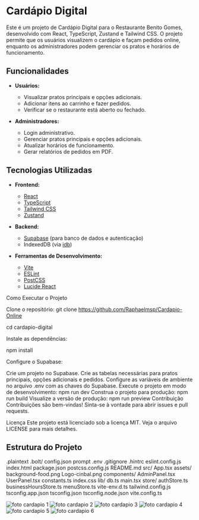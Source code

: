 # Cardápio Digital

Este é um projeto de Cardápio Digital para o Restaurante Benito Gomes, desenvolvido com React, TypeScript, Zustand e Tailwind CSS. O projeto permite que os usuários visualizem o cardápio e façam pedidos online, enquanto os administradores podem gerenciar os pratos e horários de funcionamento.

## Funcionalidades

- **Usuários:**
  - Visualizar pratos principais e opções adicionais.
  - Adicionar itens ao carrinho e fazer pedidos.
  - Verificar se o restaurante está aberto ou fechado.

- **Administradores:**
  - Login administrativo.
  - Gerenciar pratos principais e opções adicionais.
  - Atualizar horários de funcionamento.
  - Gerar relatórios de pedidos em PDF.

## Tecnologias Utilizadas

- **Frontend:**
  - [React](https://reactjs.org/)
  - [TypeScript](https://www.typescriptlang.org/)
  - [Tailwind CSS](https://tailwindcss.com/)
  - [Zustand](https://zustand-demo.pmnd.rs/)

- **Backend:**
  - [Supabase](https://supabase.com/) (para banco de dados e autenticação)
  - IndexedDB (via [idb](https://github.com/jakearchibald/idb))

- **Ferramentas de Desenvolvimento:**
  - [Vite](https://vitejs.dev/)
  - [ESLint](https://eslint.org/)
  - [PostCSS](https://postcss.org/)
  - [Lucide React](https://lucide.dev/)
 
Como Executar o Projeto

Clone o repositório:
git clone 
https://github.com/Raphaelmsp/Cardapio-Online

cd cardapio-digital

Instale as dependências:

npm install

Configure o Supabase:

Crie um projeto no Supabase.
Crie as tabelas necessárias para pratos principais, opções adicionais e pedidos.
Configure as variáveis de ambiente no arquivo .env com as chaves do Supabase.
Execute o projeto em modo de desenvolvimento:
npm run dev
Construa o projeto para produção:
npm run build
Visualize a versão de produção:
npm run preview
Contribuição
Contribuições são bem-vindas! Sinta-se à vontade para abrir issues e pull requests.

Licença
Este projeto está licenciado sob a licença MIT. Veja o arquivo LICENSE para mais detalhes.

## Estrutura do Projeto

.plaintext
.bolt/
  config.json
  prompt
.env
.gitignore
.hintrc
eslint.config.js
index.html
package.json
postcss.config.js
README.md
src/
  App.tsx
  assets/
    background-food.png
    Logo-cinbal.png
  components/
    AdminPanel.tsx
    UserPanel.tsx
  constants.ts
  index.css
  lib/
    db.ts
  main.tsx
  store/
    authStore.ts
    businessHoursStore.ts
    menuStore.ts
  vite-env.d.ts
tailwind.config.js
tsconfig.app.json
tsconfig.json
tsconfig.node.json
vite.config.ts


![foto cardapio 1](https://github.com/user-attachments/assets/243b8019-162c-42c4-bb16-443edc815bc0)
![foto cardapio 2](https://github.com/user-attachments/assets/0730bc4e-3178-47cf-8559-d0ee72af8d78)
![foto cardapio 3](https://github.com/user-attachments/assets/57997f1a-42ee-4eff-a9e0-81029eeb4571)
![foto cardapio 4](https://github.com/user-attachments/assets/a4f2270f-6720-4403-b4ec-be7b10ec9240)
![foto cardapio 5](https://github.com/user-attachments/assets/9848ebc5-0c6c-4595-89fd-75da036597be)
![foto cardapio 6](https://github.com/user-attachments/assets/db5b9fc7-170d-4c51-89fd-23be9f06c266)
